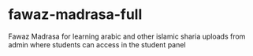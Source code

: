 # fawaz-madrasa-full
Fawaz Madrasa for learning arabic and other islamic sharia
uploads from admin where students can access in the student panel
